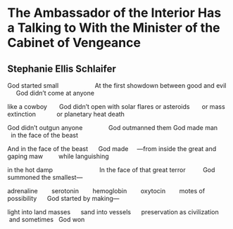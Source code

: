 # The Ambassador of the Interior Has a Talking to With the Minister of the Cabinet of Vengeance
## Stephanie Ellis Schlaifer
God started small                     At the first showdown
between good and evil       God didn’t come at anyone

like a cowboy       God didn’t open with solar flares
or asteroids       or mass extinction            or planetary heat death

God didn’t outgun anyone               God outmanned them
God made man        in the face of the beast

And in the face of the beast      God made     —from inside
the great and gaping maw         while languishing

in the hot damp                           In the face of that
great terror          God summoned the smallest—

adrenaline        serotonin        hemoglobin        oxytocin        motes
of possibility      God started by making—

light into land masses      sand into vessels      preservation
as civilization   and sometimes   God won